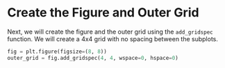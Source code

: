 # Create the Figure and Outer Grid

Next, we will create the figure and the outer grid using the `add_gridspec` function. We will create a 4x4 grid with no spacing between the subplots.

```python
fig = plt.figure(figsize=(8, 8))
outer_grid = fig.add_gridspec(4, 4, wspace=0, hspace=0)
```
